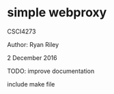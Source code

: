 # simple webproxy

CSCI4273

Author: Ryan Riley

2 December 2016

TODO:
improve documentation 

include make file 